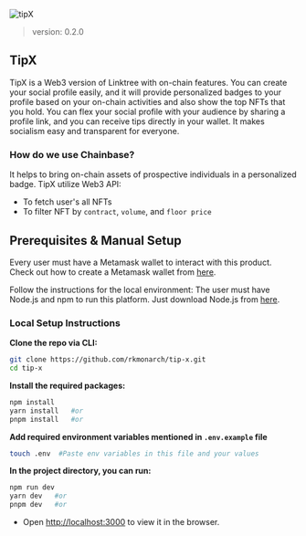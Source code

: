 ![tipX](https://github.com/rkmonarch/tip-x/assets/79443588/085d7970-b0b3-4bf9-9575-341ec1cff82d)

> version: 0.2.0

## TipX 
TipX is a Web3 version of Linktree with on-chain features. You can create your social profile easily, and it will provide personalized badges to your profile based on your on-chain activities and also show the top NFTs that you hold. You can flex your social profile with your audience by sharing a profile link, and you can receive tips directly in your wallet. It makes socialism easy and transparent for everyone. 

### How do we use Chainbase?
It helps to bring on-chain assets of prospective individuals in a personalized badge. TipX utilize Web3 API:
- To fetch user's all NFTs
- To filter NFT by `contract`, `volume`, and `floor price`

## Prerequisites & Manual Setup

Every user must have a Metamask wallet to interact with this product. Check out how to create a Metamask wallet from [here](https://metamask.io). 

Follow the instructions for the local environment: The user must have Node.js and npm to run this platform. Just download Node.js from [here](https://nodejs.org/en/download/).

### Local Setup Instructions

**Clone the repo via CLI:**

```sh
git clone https://github.com/rkmonarch/tip-x.git 
cd tip-x
```

**Install the required packages:**

```sh
npm install
yarn install   #or
pnpm install   #or
```

**Add required environment variables mentioned in `.env.example` file**

```sh
touch .env  #Paste env variables in this file and your values
```

**In the project directory, you can run:**

```sh
npm run dev
yarn dev   #or
pnpm dev   #or
```

- Open [http://localhost:3000](http://localhost:3000) to view it in the browser.
